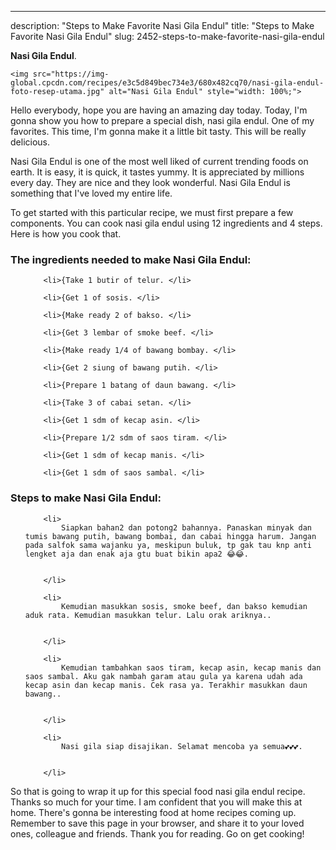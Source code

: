 ---
description: "Steps to Make Favorite Nasi Gila Endul"
title: "Steps to Make Favorite Nasi Gila Endul"
slug: 2452-steps-to-make-favorite-nasi-gila-endul

<p>
	<strong>Nasi Gila Endul</strong>. 
	
</p>
<p>
	
	<img src="https://img-global.cpcdn.com/recipes/e3c5d849bec734e3/680x482cq70/nasi-gila-endul-foto-resep-utama.jpg" alt="Nasi Gila Endul" style="width: 100%;">
	
	
</p>
<p>
	Hello everybody, hope you are having an amazing day today. Today, I'm gonna show you how to prepare a special dish, nasi gila endul. One of my favorites. This time, I'm gonna make it a little bit tasty. This will be really delicious.
</p>
	
<p>
	
</p>
<p>
	Nasi Gila Endul is one of the most well liked of current trending foods on earth. It is easy, it is quick, it tastes yummy. It is appreciated by millions every day. They are nice and they look wonderful. Nasi Gila Endul is something that I've loved my entire life.
</p>

<p>
To get started with this particular recipe, we must first prepare a few components. You can cook nasi gila endul using 12 ingredients and 4 steps. Here is how you cook that.
</p>

<h3>The ingredients needed to make Nasi Gila Endul:</h3>

<ol>
	
		<li>{Take 1 butir of telur. </li>
	
		<li>{Get 1 of sosis. </li>
	
		<li>{Make ready 2 of bakso. </li>
	
		<li>{Get 3 lembar of smoke beef. </li>
	
		<li>{Make ready 1/4 of bawang bombay. </li>
	
		<li>{Get 2 siung of bawang putih. </li>
	
		<li>{Prepare 1 batang of daun bawang. </li>
	
		<li>{Take 3 of cabai setan. </li>
	
		<li>{Get 1 sdm of kecap asin. </li>
	
		<li>{Prepare 1/2 sdm of saos tiram. </li>
	
		<li>{Get 1 sdm of kecap manis. </li>
	
		<li>{Get 1 sdm of saos sambal. </li>
	
</ol>
<p>
	
</p>

<h3>Steps to make Nasi Gila Endul:</h3>

<ol>
	
		<li>
			Siapkan bahan2 dan potong2 bahannya. Panaskan minyak dan tumis bawang putih, bawang bombai, dan cabai hingga harum. Jangan pada salfok sama wajanku ya, meskipun buluk, tp gak tau knp anti lengket aja dan enak aja gtu buat bikin apa2 😂😂.
			
			
		</li>
	
		<li>
			Kemudian masukkan sosis, smoke beef, dan bakso kemudian aduk rata. Kemudian masukkan telur. Lalu orak ariknya..
			
			
		</li>
	
		<li>
			Kemudian tambahkan saos tiram, kecap asin, kecap manis dan saos sambal. Aku gak nambah garam atau gula ya karena udah ada kecap asin dan kecap manis. Cek rasa ya. Terakhir masukkan daun bawang..
			
			
		</li>
	
		<li>
			Nasi gila siap disajikan. Selamat mencoba ya semua💕💕💕.
			
			
		</li>
	
</ol>

<p>
	
</p>

<p>
	So that is going to wrap it up for this special food nasi gila endul recipe. Thanks so much for your time. I am confident that you will make this at home. There's gonna be interesting food at home recipes coming up. Remember to save this page in your browser, and share it to your loved ones, colleague and friends. Thank you for reading. Go on get cooking!
</p>
